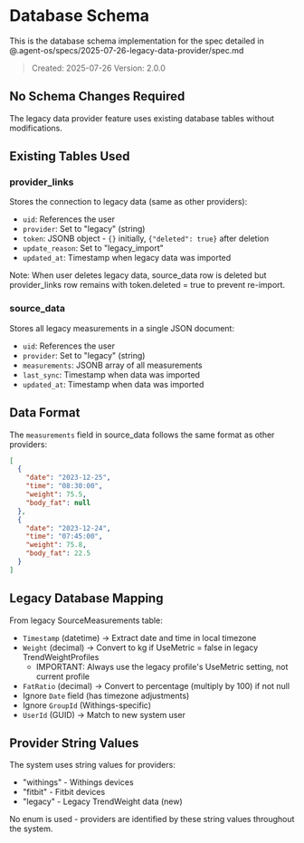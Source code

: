 # Database Schema

This is the database schema implementation for the spec detailed in @.agent-os/specs/2025-07-26-legacy-data-provider/spec.md

> Created: 2025-07-26
> Version: 2.0.0

## No Schema Changes Required

The legacy data provider feature uses existing database tables without modifications.

## Existing Tables Used

### provider_links
Stores the connection to legacy data (same as other providers):
- `uid`: References the user
- `provider`: Set to "legacy" (string)
- `token`: JSONB object - `{}` initially, `{"deleted": true}` after deletion
- `update_reason`: Set to "legacy_import"
- `updated_at`: Timestamp when legacy data was imported

Note: When user deletes legacy data, source_data row is deleted but provider_links row remains with token.deleted = true to prevent re-import.

### source_data
Stores all legacy measurements in a single JSON document:
- `uid`: References the user
- `provider`: Set to "legacy" (string)
- `measurements`: JSONB array of all measurements
- `last_sync`: Timestamp when data was imported
- `updated_at`: Timestamp when data was imported

## Data Format

The `measurements` field in source_data follows the same format as other providers:
```json
[
  {
    "date": "2023-12-25",
    "time": "08:30:00",
    "weight": 75.5,
    "body_fat": null
  },
  {
    "date": "2023-12-24",
    "time": "07:45:00",
    "weight": 75.8,
    "body_fat": 22.5
  }
]
```

## Legacy Database Mapping

From legacy SourceMeasurements table:
- `Timestamp` (datetime) → Extract date and time in local timezone
- `Weight` (decimal) → Convert to kg if UseMetric = false in legacy TrendWeightProfiles
  - IMPORTANT: Always use the legacy profile's UseMetric setting, not current profile
- `FatRatio` (decimal) → Convert to percentage (multiply by 100) if not null
- Ignore `Date` field (has timezone adjustments)
- Ignore `GroupId` (Withings-specific)
- `UserId` (GUID) → Match to new system user

## Provider String Values

The system uses string values for providers:
- "withings" - Withings devices
- "fitbit" - Fitbit devices  
- "legacy" - Legacy TrendWeight data (new)

No enum is used - providers are identified by these string values throughout the system.